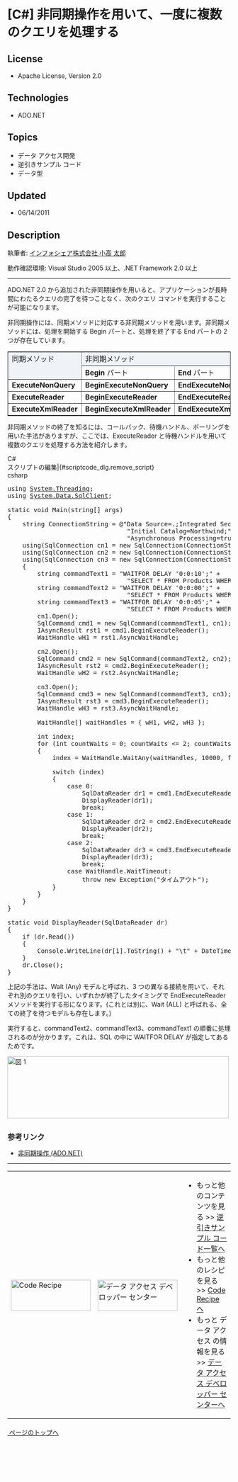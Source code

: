 # [C#] 非同期操作を用いて、一度に複数のクエリを処理する
## License
- Apache License, Version 2.0
## Technologies
- ADO.NET
## Topics
- データ アクセス開発
- 逆引きサンプル コード
- データ型
## Updated
- 06/14/2011
## Description

<p>執筆者: <a href="http://msdn.microsoft.com/ja-jp/gg585574#kodaka" target="_blank">
インフォシェア株式会社 小高 太郎</a></p>
<p>動作確認環境: Visual Studio 2005 以上、.NET Framework 2.0 以上</p>
<hr>
<p>ADO.NET 2.0 から追加された非同期操作を用いると、アプリケーションが長時間にわたるクエリの完了を待つことなく、次のクエリ コマンドを実行することが可能になります。</p>
<p>非同期操作には、同期メソッドに対応する非同期メソッドを用います。非同期メソッドには、処理を開始する Begin パートと、処理を終了する End パートの 2 つが存在しています。</p>
<table border="1" cellspacing="0" cellpadding="5" width="100%" style="border-collapse:collapse; margin-bottom:10px">
<tbody>
<tr>
<td rowspan="2" valign="top" style="background-color:#eff3f7">同期メソッド</td>
<td colspan="2" valign="top" style="background-color:#eff3f7">非同期メソッド</td>
</tr>
<tr>
<td valign="top"><strong>Begin</strong> パート</td>
<td valign="top"><strong>End</strong> パート</td>
</tr>
<tr>
<td valign="top"><strong>ExecuteNonQuery</strong></td>
<td valign="top"><strong>BeginExecuteNonQuery</strong></td>
<td valign="top"><strong>EndExecuteNonQuery</strong></td>
</tr>
<tr>
<td valign="top"><strong>ExecuteReader</strong></td>
<td valign="top"><strong>BeginExecuteReader</strong></td>
<td valign="top"><strong>EndExecuteReader</strong></td>
</tr>
<tr>
<td valign="top"><strong>ExecuteXmlReader</strong></td>
<td valign="top"><strong>BeginExecuteXmlReader</strong></td>
<td valign="top"><strong>EndExecuteXmlReader</strong></td>
</tr>
</tbody>
</table>
<p>非同期メソッドの終了を知るには、コールバック、待機ハンドル、ポーリングを用いた手法がありますが、ここでは、ExecuteReader と待機ハンドルを用いて複数のクエリを処理する方法を紹介します。</p>
<div class="scriptcode">
<div class="pluginEditHolder" pluginCommand="mceScriptCode">
<div class="title"><span>C#</span></div>
<div class="pluginLinkHolder"><span class="pluginEditHolderLink">スクリプトの編集</span>|<span class="pluginRemoveHolderLink">{#scriptcode_dlg.remove_script}</span></div>
<span class="hidden">csharp</span>

<div class="preview">
<pre id="codePreview" class="csharp"><span class="cs__keyword">using</span>&nbsp;<a class="libraryLink" href="http://msdn.microsoft.com/ja-JP/library/System.Threading.aspx" target="_blank" title="Auto generated link to System.Threading">System.Threading</a>;&nbsp;
<span class="cs__keyword">using</span>&nbsp;<a class="libraryLink" href="http://msdn.microsoft.com/ja-JP/library/System.Data.SqlClient.aspx" target="_blank" title="Auto generated link to System.Data.SqlClient">System.Data.SqlClient</a>;&nbsp;
&nbsp;&nbsp;&nbsp;&nbsp;&nbsp;
<span class="cs__keyword">static</span>&nbsp;<span class="cs__keyword">void</span>&nbsp;Main(<span class="cs__keyword">string</span>[]&nbsp;args)&nbsp;
{&nbsp;
&nbsp;&nbsp;&nbsp;&nbsp;<span class="cs__keyword">string</span>&nbsp;ConnectionString&nbsp;=&nbsp;@<span class="cs__string">&quot;Data&nbsp;Source=.;Integrated&nbsp;Security=SSPI;&quot;</span>&nbsp;&#43;&nbsp;
&nbsp;&nbsp;&nbsp;&nbsp;&nbsp;&nbsp;&nbsp;&nbsp;&nbsp;&nbsp;&nbsp;&nbsp;&nbsp;&nbsp;&nbsp;&nbsp;&nbsp;&nbsp;&nbsp;&nbsp;&nbsp;&nbsp;&nbsp;&nbsp;&nbsp;&nbsp;&nbsp;&nbsp;&nbsp;&nbsp;&nbsp;&nbsp;<span class="cs__string">&quot;Initial&nbsp;Catalog=Northwind;&quot;</span>&nbsp;&#43;&nbsp;
&nbsp;&nbsp;&nbsp;&nbsp;&nbsp;&nbsp;&nbsp;&nbsp;&nbsp;&nbsp;&nbsp;&nbsp;&nbsp;&nbsp;&nbsp;&nbsp;&nbsp;&nbsp;&nbsp;&nbsp;&nbsp;&nbsp;&nbsp;&nbsp;&nbsp;&nbsp;&nbsp;&nbsp;&nbsp;&nbsp;&nbsp;&nbsp;<span class="cs__string">&quot;Asynchronous&nbsp;Processing=true&quot;</span>;&nbsp;
&nbsp;&nbsp;&nbsp;&nbsp;<span class="cs__keyword">using</span>(SqlConnection&nbsp;cn1&nbsp;=&nbsp;<span class="cs__keyword">new</span>&nbsp;SqlConnection(ConnectionString))&nbsp;
&nbsp;&nbsp;&nbsp;&nbsp;<span class="cs__keyword">using</span>(SqlConnection&nbsp;cn2&nbsp;=&nbsp;<span class="cs__keyword">new</span>&nbsp;SqlConnection(ConnectionString))&nbsp;
&nbsp;&nbsp;&nbsp;&nbsp;<span class="cs__keyword">using</span>(SqlConnection&nbsp;cn3&nbsp;=&nbsp;<span class="cs__keyword">new</span>&nbsp;SqlConnection(ConnectionString))&nbsp;
&nbsp;&nbsp;&nbsp;&nbsp;{&nbsp;
&nbsp;&nbsp;&nbsp;&nbsp;&nbsp;&nbsp;&nbsp;&nbsp;<span class="cs__keyword">string</span>&nbsp;commandText1&nbsp;=&nbsp;<span class="cs__string">&quot;WAITFOR&nbsp;DELAY&nbsp;'0:0:10';&quot;</span>&nbsp;&#43;&nbsp;
&nbsp;&nbsp;&nbsp;&nbsp;&nbsp;&nbsp;&nbsp;&nbsp;&nbsp;&nbsp;&nbsp;&nbsp;&nbsp;&nbsp;&nbsp;&nbsp;&nbsp;&nbsp;&nbsp;&nbsp;&nbsp;&nbsp;&nbsp;&nbsp;&nbsp;&nbsp;&nbsp;&nbsp;&nbsp;&nbsp;&nbsp;&nbsp;<span class="cs__string">&quot;SELECT&nbsp;*&nbsp;FROM&nbsp;Products&nbsp;WHERE&nbsp;ProductID&nbsp;=&nbsp;10&quot;</span>;&nbsp;
&nbsp;&nbsp;&nbsp;&nbsp;&nbsp;&nbsp;&nbsp;&nbsp;<span class="cs__keyword">string</span>&nbsp;commandText2&nbsp;=&nbsp;<span class="cs__string">&quot;WAITFOR&nbsp;DELAY&nbsp;'0:0:00';&quot;</span>&nbsp;&#43;&nbsp;
&nbsp;&nbsp;&nbsp;&nbsp;&nbsp;&nbsp;&nbsp;&nbsp;&nbsp;&nbsp;&nbsp;&nbsp;&nbsp;&nbsp;&nbsp;&nbsp;&nbsp;&nbsp;&nbsp;&nbsp;&nbsp;&nbsp;&nbsp;&nbsp;&nbsp;&nbsp;&nbsp;&nbsp;&nbsp;&nbsp;&nbsp;&nbsp;<span class="cs__string">&quot;SELECT&nbsp;*&nbsp;FROM&nbsp;Products&nbsp;WHERE&nbsp;ProductID&nbsp;=&nbsp;20&quot;</span>;&nbsp;
&nbsp;&nbsp;&nbsp;&nbsp;&nbsp;&nbsp;&nbsp;&nbsp;<span class="cs__keyword">string</span>&nbsp;commandText3&nbsp;=&nbsp;<span class="cs__string">&quot;WAITFOR&nbsp;DELAY&nbsp;'0:0:05';&quot;</span>&nbsp;&#43;&nbsp;
&nbsp;&nbsp;&nbsp;&nbsp;&nbsp;&nbsp;&nbsp;&nbsp;&nbsp;&nbsp;&nbsp;&nbsp;&nbsp;&nbsp;&nbsp;&nbsp;&nbsp;&nbsp;&nbsp;&nbsp;&nbsp;&nbsp;&nbsp;&nbsp;&nbsp;&nbsp;&nbsp;&nbsp;&nbsp;&nbsp;&nbsp;&nbsp;<span class="cs__string">&quot;SELECT&nbsp;*&nbsp;FROM&nbsp;Products&nbsp;WHERE&nbsp;ProductID&nbsp;=&nbsp;30&quot;</span>;&nbsp;
&nbsp;&nbsp;&nbsp;&nbsp;&nbsp;&nbsp;&nbsp;&nbsp;cn1.Open();&nbsp;
&nbsp;&nbsp;&nbsp;&nbsp;&nbsp;&nbsp;&nbsp;&nbsp;SqlCommand&nbsp;cmd1&nbsp;=&nbsp;<span class="cs__keyword">new</span>&nbsp;SqlCommand(commandText1,&nbsp;cn1);&nbsp;
&nbsp;&nbsp;&nbsp;&nbsp;&nbsp;&nbsp;&nbsp;&nbsp;IAsyncResult&nbsp;rst1&nbsp;=&nbsp;cmd1.BeginExecuteReader();&nbsp;
&nbsp;&nbsp;&nbsp;&nbsp;&nbsp;&nbsp;&nbsp;&nbsp;WaitHandle&nbsp;wH1&nbsp;=&nbsp;rst1.AsyncWaitHandle;&nbsp;
&nbsp;
&nbsp;&nbsp;&nbsp;&nbsp;&nbsp;&nbsp;&nbsp;&nbsp;cn2.Open();&nbsp;
&nbsp;&nbsp;&nbsp;&nbsp;&nbsp;&nbsp;&nbsp;&nbsp;SqlCommand&nbsp;cmd2&nbsp;=&nbsp;<span class="cs__keyword">new</span>&nbsp;SqlCommand(commandText2,&nbsp;cn2);&nbsp;
&nbsp;&nbsp;&nbsp;&nbsp;&nbsp;&nbsp;&nbsp;&nbsp;IAsyncResult&nbsp;rst2&nbsp;=&nbsp;cmd2.BeginExecuteReader();&nbsp;
&nbsp;&nbsp;&nbsp;&nbsp;&nbsp;&nbsp;&nbsp;&nbsp;WaitHandle&nbsp;wH2&nbsp;=&nbsp;rst2.AsyncWaitHandle;&nbsp;
&nbsp;
&nbsp;&nbsp;&nbsp;&nbsp;&nbsp;&nbsp;&nbsp;&nbsp;cn3.Open();&nbsp;
&nbsp;&nbsp;&nbsp;&nbsp;&nbsp;&nbsp;&nbsp;&nbsp;SqlCommand&nbsp;cmd3&nbsp;=&nbsp;<span class="cs__keyword">new</span>&nbsp;SqlCommand(commandText3,&nbsp;cn3);&nbsp;
&nbsp;&nbsp;&nbsp;&nbsp;&nbsp;&nbsp;&nbsp;&nbsp;IAsyncResult&nbsp;rst3&nbsp;=&nbsp;cmd3.BeginExecuteReader();&nbsp;
&nbsp;&nbsp;&nbsp;&nbsp;&nbsp;&nbsp;&nbsp;&nbsp;WaitHandle&nbsp;wH3&nbsp;=&nbsp;rst3.AsyncWaitHandle;&nbsp;
&nbsp;
&nbsp;&nbsp;&nbsp;&nbsp;&nbsp;&nbsp;&nbsp;&nbsp;WaitHandle[]&nbsp;waitHandles&nbsp;=&nbsp;{&nbsp;wH1,&nbsp;wH2,&nbsp;wH3&nbsp;};&nbsp;
&nbsp;
&nbsp;&nbsp;&nbsp;&nbsp;&nbsp;&nbsp;&nbsp;&nbsp;<span class="cs__keyword">int</span>&nbsp;index;&nbsp;
&nbsp;&nbsp;&nbsp;&nbsp;&nbsp;&nbsp;&nbsp;&nbsp;<span class="cs__keyword">for</span>&nbsp;(<span class="cs__keyword">int</span>&nbsp;countWaits&nbsp;=&nbsp;<span class="cs__number">0</span>;&nbsp;countWaits&nbsp;&lt;=&nbsp;<span class="cs__number">2</span>;&nbsp;countWaits&#43;&#43;)&nbsp;
&nbsp;&nbsp;&nbsp;&nbsp;&nbsp;&nbsp;&nbsp;&nbsp;{&nbsp;
&nbsp;&nbsp;&nbsp;&nbsp;&nbsp;&nbsp;&nbsp;&nbsp;&nbsp;&nbsp;&nbsp;&nbsp;index&nbsp;=&nbsp;WaitHandle.WaitAny(waitHandles,&nbsp;<span class="cs__number">10000</span>,&nbsp;<span class="cs__keyword">false</span>);&nbsp;
&nbsp;
&nbsp;&nbsp;&nbsp;&nbsp;&nbsp;&nbsp;&nbsp;&nbsp;&nbsp;&nbsp;&nbsp;&nbsp;<span class="cs__keyword">switch</span>&nbsp;(index)&nbsp;
&nbsp;&nbsp;&nbsp;&nbsp;&nbsp;&nbsp;&nbsp;&nbsp;&nbsp;&nbsp;&nbsp;&nbsp;{&nbsp;
&nbsp;&nbsp;&nbsp;&nbsp;&nbsp;&nbsp;&nbsp;&nbsp;&nbsp;&nbsp;&nbsp;&nbsp;&nbsp;&nbsp;&nbsp;&nbsp;<span class="cs__keyword">case</span>&nbsp;<span class="cs__number">0</span>:&nbsp;
&nbsp;&nbsp;&nbsp;&nbsp;&nbsp;&nbsp;&nbsp;&nbsp;&nbsp;&nbsp;&nbsp;&nbsp;&nbsp;&nbsp;&nbsp;&nbsp;&nbsp;&nbsp;&nbsp;&nbsp;SqlDataReader&nbsp;dr1&nbsp;=&nbsp;cmd1.EndExecuteReader(rst1);&nbsp;
&nbsp;&nbsp;&nbsp;&nbsp;&nbsp;&nbsp;&nbsp;&nbsp;&nbsp;&nbsp;&nbsp;&nbsp;&nbsp;&nbsp;&nbsp;&nbsp;&nbsp;&nbsp;&nbsp;&nbsp;DisplayReader(dr1);&nbsp;
&nbsp;&nbsp;&nbsp;&nbsp;&nbsp;&nbsp;&nbsp;&nbsp;&nbsp;&nbsp;&nbsp;&nbsp;&nbsp;&nbsp;&nbsp;&nbsp;&nbsp;&nbsp;&nbsp;&nbsp;<span class="cs__keyword">break</span>;&nbsp;
&nbsp;&nbsp;&nbsp;&nbsp;&nbsp;&nbsp;&nbsp;&nbsp;&nbsp;&nbsp;&nbsp;&nbsp;&nbsp;&nbsp;&nbsp;&nbsp;<span class="cs__keyword">case</span>&nbsp;<span class="cs__number">1</span>:&nbsp;
&nbsp;&nbsp;&nbsp;&nbsp;&nbsp;&nbsp;&nbsp;&nbsp;&nbsp;&nbsp;&nbsp;&nbsp;&nbsp;&nbsp;&nbsp;&nbsp;&nbsp;&nbsp;&nbsp;&nbsp;SqlDataReader&nbsp;dr2&nbsp;=&nbsp;cmd2.EndExecuteReader(rst2);&nbsp;
&nbsp;&nbsp;&nbsp;&nbsp;&nbsp;&nbsp;&nbsp;&nbsp;&nbsp;&nbsp;&nbsp;&nbsp;&nbsp;&nbsp;&nbsp;&nbsp;&nbsp;&nbsp;&nbsp;&nbsp;DisplayReader(dr2);&nbsp;
&nbsp;&nbsp;&nbsp;&nbsp;&nbsp;&nbsp;&nbsp;&nbsp;&nbsp;&nbsp;&nbsp;&nbsp;&nbsp;&nbsp;&nbsp;&nbsp;&nbsp;&nbsp;&nbsp;&nbsp;<span class="cs__keyword">break</span>;&nbsp;
&nbsp;&nbsp;&nbsp;&nbsp;&nbsp;&nbsp;&nbsp;&nbsp;&nbsp;&nbsp;&nbsp;&nbsp;&nbsp;&nbsp;&nbsp;&nbsp;<span class="cs__keyword">case</span>&nbsp;<span class="cs__number">2</span>:&nbsp;
&nbsp;&nbsp;&nbsp;&nbsp;&nbsp;&nbsp;&nbsp;&nbsp;&nbsp;&nbsp;&nbsp;&nbsp;&nbsp;&nbsp;&nbsp;&nbsp;&nbsp;&nbsp;&nbsp;&nbsp;SqlDataReader&nbsp;dr3&nbsp;=&nbsp;cmd3.EndExecuteReader(rst3);&nbsp;
&nbsp;&nbsp;&nbsp;&nbsp;&nbsp;&nbsp;&nbsp;&nbsp;&nbsp;&nbsp;&nbsp;&nbsp;&nbsp;&nbsp;&nbsp;&nbsp;&nbsp;&nbsp;&nbsp;&nbsp;DisplayReader(dr3);&nbsp;
&nbsp;&nbsp;&nbsp;&nbsp;&nbsp;&nbsp;&nbsp;&nbsp;&nbsp;&nbsp;&nbsp;&nbsp;&nbsp;&nbsp;&nbsp;&nbsp;&nbsp;&nbsp;&nbsp;&nbsp;<span class="cs__keyword">break</span>;&nbsp;
&nbsp;&nbsp;&nbsp;&nbsp;&nbsp;&nbsp;&nbsp;&nbsp;&nbsp;&nbsp;&nbsp;&nbsp;&nbsp;&nbsp;&nbsp;&nbsp;<span class="cs__keyword">case</span>&nbsp;WaitHandle.WaitTimeout:&nbsp;
&nbsp;&nbsp;&nbsp;&nbsp;&nbsp;&nbsp;&nbsp;&nbsp;&nbsp;&nbsp;&nbsp;&nbsp;&nbsp;&nbsp;&nbsp;&nbsp;&nbsp;&nbsp;&nbsp;&nbsp;<span class="cs__keyword">throw</span>&nbsp;<span class="cs__keyword">new</span>&nbsp;Exception(<span class="cs__string">&quot;タイムアウト&quot;</span>);&nbsp;
&nbsp;&nbsp;&nbsp;&nbsp;&nbsp;&nbsp;&nbsp;&nbsp;&nbsp;&nbsp;&nbsp;&nbsp;}&nbsp;
&nbsp;&nbsp;&nbsp;&nbsp;&nbsp;&nbsp;&nbsp;&nbsp;}&nbsp;
&nbsp;&nbsp;&nbsp;&nbsp;}&nbsp;
}&nbsp;
&nbsp;
<span class="cs__keyword">static</span>&nbsp;<span class="cs__keyword">void</span>&nbsp;DisplayReader(SqlDataReader&nbsp;dr)&nbsp;
{&nbsp;
&nbsp;&nbsp;&nbsp;&nbsp;<span class="cs__keyword">if</span>&nbsp;(dr.Read())&nbsp;
&nbsp;&nbsp;&nbsp;&nbsp;{&nbsp;
&nbsp;&nbsp;&nbsp;&nbsp;&nbsp;&nbsp;&nbsp;&nbsp;Console.WriteLine(dr[<span class="cs__number">1</span>].ToString()&nbsp;&#43;&nbsp;<span class="cs__string">&quot;\t&quot;</span>&nbsp;&#43;&nbsp;DateTime.Now.ToLongTimeString());&nbsp;
&nbsp;&nbsp;&nbsp;&nbsp;}&nbsp;
&nbsp;&nbsp;&nbsp;&nbsp;dr.Close();&nbsp;
}</pre>
</div>
</div>
</div>
<p>上記の手法は、Wait (Any) モデルと呼ばれ、3 つの異なる接続を用いて、それぞれ別のクエリを行い、いずれかが終了したタイミングで EndExecuteReader メソッドを実行する形になります。(これとは別に、Wait (ALL) と呼ばれる、全ての終了を待つモデルも存在します。)</p>
<p>実行すると、commandText2、commandText3、commandText1 の順番に処理されるのが分かります。これは、SQL の中に WAITFOR DELAY が指定してあるためです。</p>
<p><img src="http://i1.code.msdn.s-msft.com/dataaccess-howto-960aff91/image/file/23433/1/img01.gif" alt="図 1" width="500" height="140"></p>
<h2 style="margin-top:30px; font-size:120%">参考リンク</h2>
<ul>
<li><a href="http://msdn.microsoft.com/ja-jp/library/zw97wx20.aspx" target="_blank">非同期操作 (ADO.NET)</a>
</li></ul>
<hr>
<table>
<tbody>
<tr>
<td><a href="http://code.msdn.microsoft.com/ja-jp"><img src="http://msdn.microsoft.com/ff950935.coderecipe_180x70%28ja-jp,MSDN.10%29.jpg" border="0" alt="Code Recipe" width="180" height="70" style="margin-top:3px"></a></td>
<td><a href="http://msdn.microsoft.com/ja-jp/data" target="_blank"><img src="http://i.msdn.microsoft.com/ff950935.Data_180x70(ja-jp,MSDN.10).gif" border="0" alt="データ アクセス デベロッパー センター" width="180" height="70" style="margin-top:3px"></a></td>
<td>
<ul>
<li>もっと他のコンテンツを見る &gt;&gt; <a href="/ja-jp/ff363212" target="_blank">逆引きサンプル コード一覧へ</a>
</li><li>もっと他のレシピを見る &gt;&gt; <a href="/ja-jp">Code Recipe へ</a> </li><li>もっと データ アクセス の情報を見る &gt;&gt; <a href="/ja-jp/data" target="_blank">データ アクセス デベロッパー センターへ</a>
</li></ul>
</td>
</tr>
</tbody>
</table>
<p style="margin-top:20px"><a href="#top"><img src="9536-image.png" border="0" alt=""> ページのトップへ</a></p>
<div style="color:#ffffff">
<p>-------------------------------------------------------------------------------------------------------------</p>
<p>-------------------------------------------------------------------------------------------------------</p>
</div>

